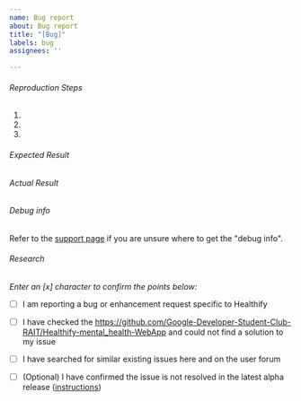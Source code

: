 ```yaml
---
name: Bug report
about: Bug report
title: "[Bug]"
labels: bug
assignees: ''

---
```


###### Reproduction Steps

1. 
2. 
3. 


###### Expected Result



###### Actual Result



###### Debug info
Refer to the [support page](https://github.com/Google-Developer-Student-Club-RAIT/Healthify-mental_health-WebApp) if you are unsure where to get the "debug info".

###### Research
*Enter an [x] character to confirm the points below:*

- [ ] I am reporting a bug or enhancement request specific to Healthify
- [ ] I have checked the https://github.com/Google-Developer-Student-Club-RAIT/Healthify-mental_health-WebApp and could not find a solution to my issue
- [ ] I have searched for similar existing issues here and on the user forum
- [ ] (Optional) I have confirmed the issue is not resolved in the latest alpha release ([instructions](https://github.com/Google-Developer-Student-Club-RAIT/Healthify-mental_health-WebApp))

